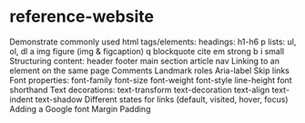 # reference-website
Demonstrate commonly used html tags/elements:
headings: h1-h6
p
lists: ul, ol, dl
a
img
figure (img & figcaption)
q
blockquote
cite
em
strong
b
i
small
Structuring content:
header
footer
main
section
article
nav
Linking to an element on the same page
Comments
Landmark roles
Aria-label
Skip links
Font properties:
font-family
font-size
font-weight
font-style
line-height
font shorthand
Text decorations:
text-transform
text-decoration
text-align
text-indent
text-shadow
Different states for links (default, visited, hover, focus)
Adding a Google font
Margin
Padding